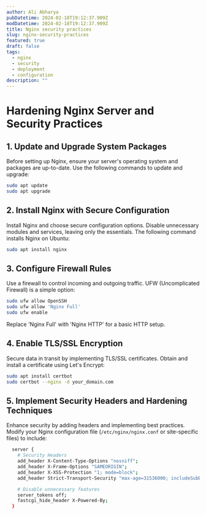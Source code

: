 ```yaml
---
author: Ali Abharya
pubDatetime: 2024-02-18T19:12:37.909Z
modDatetime: 2024-02-18T19:12:37.909Z
title: Nginx security practices
slug: nginx-security-practices
featured: true
draft: false
tags:
  - nginx
  - security
  - deployment
  - configuration
description: ""
---
```


# Hardening Nginx Server and Security Practices

## 1. Update and Upgrade System Packages

Before setting up Nginx, ensure your server's operating system and packages are up-to-date. Use the following commands to update and upgrade:

```bash
sudo apt update
sudo apt upgrade
```

## 2. Install Nginx with Secure Configuration

Install Nginx and choose secure configuration options. Disable unnecessary modules and services, leaving only the essentials. The following command installs Nginx on Ubuntu:

```bash
sudo apt install nginx
```

## 3. Configure Firewall Rules

Use a firewall to control incoming and outgoing traffic. UFW (Uncomplicated Firewall) is a simple option:

```bash
sudo ufw allow OpenSSH
sudo ufw allow 'Nginx Full'
sudo ufw enable
```

Replace 'Nginx Full' with 'Nginx HTTP' for a basic HTTP setup.

## 4. Enable TLS/SSL Encryption

Secure data in transit by implementing TLS/SSL certificates. Obtain and install a certificate using Let's Encrypt:

```bash
sudo apt install certbot
sudo certbot --nginx -d your_domain.com
```

## 5. Implement Security Headers and Hardening Techniques

Enhance security by adding headers and implementing best practices. Modify your Nginx configuration file (`/etc/nginx/nginx.conf` or site-specific files) to include:

```bash
  server {
    # Security Headers
    add_header X-Content-Type-Options "nosniff";
    add_header X-Frame-Options "SAMEORIGIN";
    add_header X-XSS-Protection "1; mode=block";
    add_header Strict-Transport-Security "max-age=31536000; includeSubDomains; preload";

    # Disable unnecessary features
    server_tokens off;
    fastcgi_hide_header X-Powered-By;
  }
```
